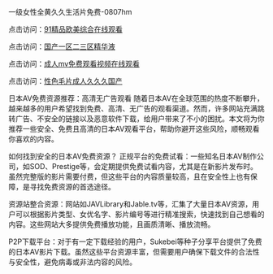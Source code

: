 一级女性全黄久久生活片免费-0807hm

点击访问：<a href="https://heiliaowzu4ur.pages.dev">91精品欧美综合在线观看</a>

点击访问：<a href="https://heiliaoow5kzm.pages.dev">国产一区二三区精华液</a>

点击访问：<a href="https://heiliaoll4qsx.pages.dev">成人mv免费观看视频在线观看</a>

点击访问：<a href="https://heiliaowzu4ur.pages.dev">性色毛片成人久久久国产</a>


日本AV免费资源推荐：高清无广告观看
随着日本AV在全球范围的热度不断攀升，越来越多的用户希望找到免费、高清、无广告的观看渠道。然而，许多网站充满跳转广告、不安全的链接以及恶意软件下载，给用户带来了不小的困扰。本文将为你推荐一些安全、免费且高清的日本AV观看平台，帮助你避开这些风险，顺畅观看你喜欢的内容。

如何找到安全的日本AV免费资源？
正规平台的免费试看：一些知名日本AV制作公司，如SOD、Prestige等，会定期提供免费试看内容，尤其是在新影片发布时。虽然完整版的影片需要付费，但这些平台的内容质量较高，且在安全性上也有保障，是寻找免费资源的首选途径。

资源站整合资源：网站如JAVLibrary和Jable.tv等，汇集了大量日本AV资源，用户可以根据影片类型、女优名字、影片编号等进行精准搜索，快速找到自己想看的内容。这些网站大多提供免费播放功能，且画质清晰、播放流畅。

P2P下载平台：对于有一定下载经验的用户，Sukebei等种子分享平台提供了免费的日本AV影片下载。虽然这些平台资源丰富，但需要用户确保下载文件的合法性与安全性，避免病毒或非法内容的风险。

<span style="display:none;">[Canonical link](）</span>
